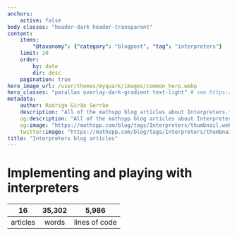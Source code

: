 ```yaml
---
anchors:
    active: false
body_classes: "header-dark header-transparent"
content:
    items:
        "@taxonomy": {"category": "blogpost", "tag": "interpreters"}
    limit: 20
    order:
        by: date
        dir: desc
    pagination: true
hero_image_url: /user/themes/myquark/images/common_hero.webp
hero_classes: "parallax overlay-dark-gradient text-light" # see https://demo.getgrav.org/blog-skeleton/blog/hero-classes
metadata:
    author: Rodrigo Girão Serrão
    description: "All of the mathspp blog articles about Interpreters."
    og:description: "All of the mathspp blog articles about Interpreters."
    og:image: "https://mathspp.com/blog/tags/Interpreters/thumbnail.webp"
    twitter:image: "https://mathspp.com/blog/tags/Interpreters/thumbnail.webp"
title: "Interpreters blog articles"
---
```



# Implementing and playing with interpreters


<table class="stats-table">
    <thead>
        <tr>
            <th style="text-align: center;">16</th>
            <th style="text-align: center;">35,302</th>
            <th style="text-align: center;">5,986</th>
        </tr>
    </thead>
    <tbody>
        <tr>
            <td style="text-align: center;">articles</td>
            <td style="text-align: center;">words</td>
            <td style="text-align: center;">lines of code</td>
        </tr>
    </tbody>
</table>
